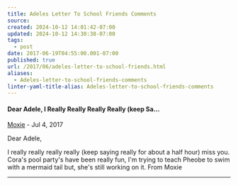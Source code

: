 ```yaml
---
title: Adeles Letter To School Friends Comments
source: 
created: 2024-10-12 14:01:42-07:00
updated: 2024-10-12 14:30:38-07:00
tags:
  - post
date: 2017-06-19T04:55:00.001-07:00
published: true
url: /2017/06/adeles-letter-to-school-friends.html
aliases:
  - Adeles-letter-to-school-friends-comments
linter-yaml-title-alias: Adeles-letter-to-school-friends-comments
---
```


#### Dear Adele, I Really Really Really Really (keep Sa...

[Moxie](https://www.blogger.com/profile/11594114163501970297 "noreply@blogger.com") - <time datetime="2017-07-06T13:14:32.811-07:00">Jul 4, 2017</time>

Dear Adele,

I really really really really (keep saying really for about a half hour) miss you. Cora's pool party's have been really fun, I'm trying to teach Pheobe to swim with a mermaid tail but, she's still working on it. From Moxie

<hr />

